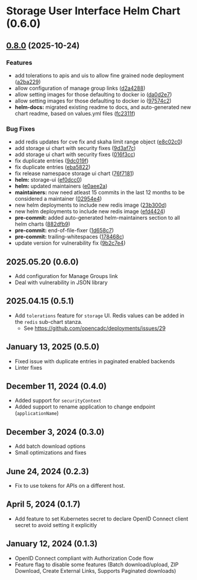 # Storage User Interface Helm Chart (0.6.0)

## [0.8.0](https://github.com/opencadc/deployments/compare/storageui-0.7.0...storageui-0.8.0) (2025-10-24)


### Features

* add tolerations to apis and uis to allow fine grained node deployment ([a2ba229](https://github.com/opencadc/deployments/commit/a2ba2291ffc4cbb41cf47b0d6f1376c8ec64d3d7))
* allow configuration of manage group links ([d2a4288](https://github.com/opencadc/deployments/commit/d2a4288318b66244484ab3195cace659ffc38f41))
* allow setting images for those defaulting to docker io ([da0d2e7](https://github.com/opencadc/deployments/commit/da0d2e7fbcf90639adc83a47b0517de827929399))
* allow setting images for those defaulting to docker io ([97574c2](https://github.com/opencadc/deployments/commit/97574c274c1bf459951d21edbcf539a0abfe0398))
* **helm-docs:** migrated existing readme to docs, and auto-generated new chart readme, based on values.yml files ([fc2311f](https://github.com/opencadc/deployments/commit/fc2311f11767056b3cc612f45af6e1e87e470ea3))


### Bug Fixes

* add redis updates for cve fix and skaha limit range object ([e8c02c0](https://github.com/opencadc/deployments/commit/e8c02c0e780d7eeebceed6c237e409d5fc84dba5))
* add storage ui chart with security fixes ([9d3af7c](https://github.com/opencadc/deployments/commit/9d3af7c8b1ff197adfade1615a7b0fc1868dbdff))
* add storage ui chart with security fixes ([016f3cc](https://github.com/opencadc/deployments/commit/016f3cced6d4925f5fddbb7f581d96a459ba4765))
* fix duplicate entries ([9dc019f](https://github.com/opencadc/deployments/commit/9dc019f5067c59053b87724313b80e18fdc9ab12))
* fix duplicate entries ([eba5822](https://github.com/opencadc/deployments/commit/eba5822eaf3004dae69dfe0612bc9b8e8e1a619d))
* fix release namespace storage ui chart ([76f7181](https://github.com/opencadc/deployments/commit/76f71813003cb95a89de3332f59a1387068dbee0))
* **helm:** storage-ui ([ef0dcc0](https://github.com/opencadc/deployments/commit/ef0dcc0907e24cbc06a61728a93c79ce63a62202))
* **helm:** updated maintainers ([e0aee2a](https://github.com/opencadc/deployments/commit/e0aee2a45b84437f0dda7ad86fb1b7a3853b7c6b))
* **maintainers:** now need atleast 15 commits in the last 12 months to be considered a maintainer ([02954e4](https://github.com/opencadc/deployments/commit/02954e4e190774cf4756e9b3f90594eac2a80499))
* new helm deployments to include new redis image ([23b300d](https://github.com/opencadc/deployments/commit/23b300d58a1de07ad5ff7c21155b0976fd338518))
* new helm deployments to include new redis image ([efd4424](https://github.com/opencadc/deployments/commit/efd442462b42bcc56b199c2813e5347fcf105e60))
* **pre-commit:** added auto-generated helm-maintainers section to all helm charts ([882dfb9](https://github.com/opencadc/deployments/commit/882dfb9f2cf2f0d1b3615d7768b92a2f39c122b8))
* **pre-commit:** end-of-file-fixer ([1d658c7](https://github.com/opencadc/deployments/commit/1d658c75c74faedd7293d5151be51df295a1ddd9))
* **pre-commit:** trailing-whitespaces ([178468c](https://github.com/opencadc/deployments/commit/178468c8082ca69a395ebc5e185a2186afbb3335))
* update version for vulnerability fix ([9b2c7e4](https://github.com/opencadc/deployments/commit/9b2c7e44de3390a1c5c5215cce4202b4b588ee8a))

## 2025.05.20 (0.6.0)
- Add configuration for Manage Groups link
- Deal with vulnerability in JSON library

## 2025.04.15 (0.5.1)
- Add `tolerations` feature for `storage` UI.  Redis values can be added in the `redis` sub-chart stanza.
  - See https://github.com/opencadc/deployments/issues/29

## January 13, 2025 (0.5.0)
- Fixed issue with duplicate entries in paginated enabled backends
- Linter fixes

## December 11, 2024 (0.4.0)
- Added support for `securityContext`
- Added support to rename application to change endpoint (`applicationName`)

## December 3, 2024 (0.3.0)
* Add batch download options
* Small optimizations and fixes

## June 24, 2024 (0.2.3)
* Fix to use tokens for APIs on a different host.

## April 5, 2024 (0.1.7)
* Add feature to set Kubernetes secret to declare OpenID Connect client secret to avoid setting it explicitly

## January 12, 2024 (0.1.3)
* OpenID Connect compliant with Authorization Code flow
* Feature flag to disable some features (Batch download/upload, ZIP Download, Create External Links, Supports Paginated downloads)
